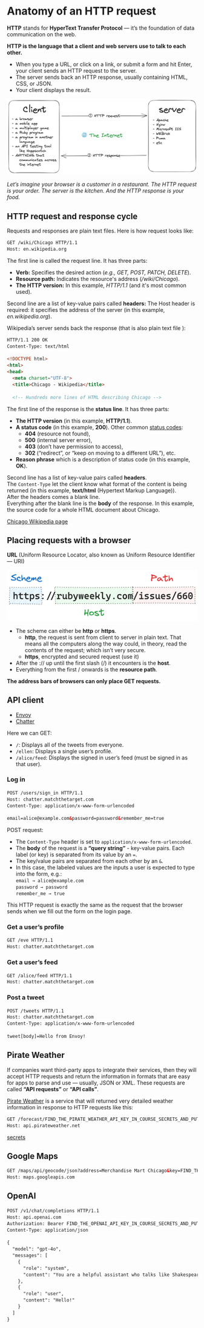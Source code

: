 # Anatomy of an HTTP request

**HTTP** stands for **HyperText Transfer Protocol** — it’s the foundation of data communication on the web.

**HTTP is the language that a client and web servers use to talk to each other.**

- When you type a URL, or click on a link, or submit a form and hit Enter, your client sends an HTTP request to the server.
- The server sends back an HTTP response, usually containing HTML, CSS, or JSON.
- Your client displays the result.

![client-server](/DPI/images/client-server.png)

_Let’s imagine your browser is a customer in a restaurant. The HTTP request is your order. The server is the kitchen. And the HTTP response is your food._

## HTTP request and response cycle

Requests and responses are plain text files.
Here is how request looks like:

```html
GET /wiki/Chicago HTTP/1.1
Host: en.wikipedia.org
```
The first line is called the request line. It has three parts:

- **Verb:** Specifies the desired action (_e.g., GET, POST, PATCH, DELETE_).
- **Resource path:** Indicates the resource's address (_/wiki/Chicago_).
- **The HTTP version:** In this example, _HTTP/1.1_ (and it's most common used).

Second line are a list of key-value pairs called **headers:** The Host header is required: it specifies the address of the server (in this example, _en.wikipedia.org_).

Wikipedia’s server sends back the response (that is also plain text file ):

```html
HTTP/1.1 200 OK
Content-Type: text/html

<!DOCTYPE html>
<html>
<head>
  <meta charset="UTF-8">
  <title>Chicago - Wikipedia</title>

  <!-- Hundreds more lines of HTML describing Chicago -->
```

The first line of the response is the **status line**. It has three parts:
- **The HTTP version** (in this example, **HTTP/1.1**).
- **A status code** (in this example, **200**). Other common [status codes](https://http.cat/):
  - **404** (resource not found), 
  - **500** (internal server error), 
  - **403** (don’t have permission to access), 
  - **302** (“redirect”, or “keep on moving to a different URL”), etc.
- **Reason phrase** which is a description of status code (in this example, **OK**).

Second line has a list of key-value pairs called **headers**.  
The `Content-Type` let the client know what format of the content is being returned (in this example, **text/html** (Hypertext Markup Language)).  
After the headers comes a blank line.  
Everything after the blank line is the **body** of the response. In this example, the source code for a whole HTML document about Chicago.  

[Chicago Wikipedia page](https://en.wikipedia.org/wiki/Chicago)

## Placing requests with a browser

**URL** (Uniform Resource Locator, also known as Uniform Resource Identifier — URI)

![client-server](/DPI/images/anatomy-of-url.png)

- The scheme can either be **http** or **https**. 
  - **http**, the request is sent from client to server in plain text. That means all the computers along the way could, in theory, read the contents of the request; which isn’t very secure.
  - **https**, encrypted and secured request (use it)
- After the :// up until the first slash (/) it encounters is the **host**.
- Everything from the first / onwards is the **resource path**.

**The address bars of browsers can only place GET requests.**

## API client

- [Envoy](https://envoy.firstdraft.com/users/sign_in) 
- [Chatter](https://chatter.matchthetarget.com/users/sign_in)

Here we can GET:
- `/`: Displays all of the tweets from everyone.
- `/ellen`: Displays a single user’s profile.
- `/alice/feed`: Displays the signed in user’s feed (must be signed in as that user).

### Log in

```html
POST /users/sign_in HTTP/1.1
Host: chatter.matchthetarget.com
Content-Type: application/x-www-form-urlencoded

email=alice@example.com&password=password&remember_me=true
```
POST request:

- The `Content-Type` header is set to `application/x-www-form-urlencoded`.
- The **body** of the request is a **“query string”** - key-value pairs. Each label (or key) is separated from its value by an `=`.
- The key/value pairs are separated from each other by an `&`.
- In this case, the labeled values are the inputs a user is expected to type into the form, e.g.:  
`email → alice@example.com`  
`password → password`  
`remember_me → true`  

This HTTP request is exactly the same as the request that the browser sends when we fill out the form on the login page.

### Get a user’s profile

```html
GET /eve HTTP/1.1
Host: chatter.matchthetarget.com
```

### Get a user’s feed

```html
GET /alice/feed HTTP/1.1
Host: chatter.matchthetarget.com
```

### Post a tweet
```html
POST /tweets HTTP/1.1
Host: chatter.matchthetarget.com
Content-Type: application/x-www-form-urlencoded

tweet[body]=Hello from Envoy!
```

## Pirate Weather
If companies want third-party apps to integrate their services, then they will accept HTTP requests and return the information in formats that are easy for apps to parse and use — usually, JSON or XML. These requests are called **“API requests”** or **“API calls”**.  

[Pirate Weather](https://pirateweather.net/en/latest/) is a service that will returned very detailed weather information in response to HTTP requests like this:

```html
GET /forecast/FIND_THE_PIRATE_WEATHER_API_KEY_IN_COURSE_SECRETS_AND_PUT_IT_HERE/41.8887,-87.6355 HTTP/1.1
Host: api.pirateweather.net
```

[secrets](https://learn.firstdraft.com/runs/76/learner/secrets)

## Google Maps

```html
GET /maps/api/geocode/json?address=Merchandise Mart Chicago&key=FIND_THE_GMAPS_KEY_API_KEY_IN_COURSE_SECRETS_AND_PUT_IT_HERE HTTP/1.1
Host: maps.googleapis.com
```

## OpenAI

```html
POST /v1/chat/completions HTTP/1.1
Host: api.openai.com
Authorization: Bearer FIND_THE_OPENAI_API_KEY_IN_COURSE_SECRETS_AND_PUT_IT_HERE
Content-Type: application/json

{
  "model": "gpt-4o",
  "messages": [
    {
      "role": "system",
      "content": "You are a helpful assistant who talks like Shakespeare."
    },
    {
      "role": "user",
      "content": "Hello!"
    }
  ]
}
```

